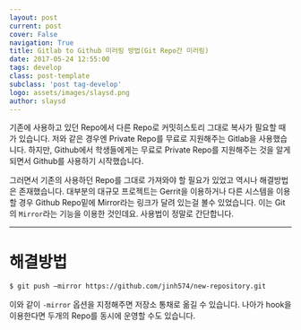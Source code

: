 ```yaml
---
layout: post
current: post
cover: False
navigation: True
title: Gitlab to Github 미러링 방법(Git Repo간 미러링)
date: 2017-05-24 12:55:00
tags: develop
class: post-template
subclass: 'post tag-develop'
logo: assets/images/slaysd.png
author: slaysd
---
```

<p></p>
기존에 사용하고 있던 Repo에서 다른 Repo로 커밋히스토리 그대로 복사가 필요할 때가 있습니다. 저와 같은 경우엔 Private Repo를 무료로 지원해주는 Gitlab을 사용했습니다.
하지만, Github에서 학생들에게는 무료로 Private Repo를 지원해주는 것을 알게 되면서 Github를 사용하기 시작했습니다. 

그러면서 기존의 사용하던 Repo를 그대로 가져와야 할 필요가 있었고 역시나 해결방법은 존재했습니다. 대부분의 대규모 프로젝트는 Gerrit을 이용하거나 다른 시스템을 이용할 경우 Github Repo밑에 Mirror라는 링크가 달려 있는걸 볼수 있었습니다. 이는 Git의 `Mirror`라는 기능을 이용한 것인데요. 사용법이 정말로 간단합니다.

* * *

# 해결방법

```bash
$ git push –mirror https://github.com/jinh574/new-repository.git
```

이와 같이 `-mirror` 옵션을 지정해주면 저장소 통채로 옮길 수 있습니다. 나아가 hook을 이용한다면 두개의 Repo를 동시에 운영할 수도 있습니다.
